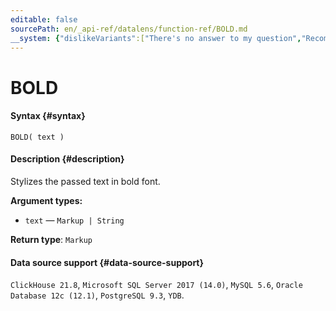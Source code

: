 ```yaml
---
editable: false
sourcePath: en/_api-ref/datalens/function-ref/BOLD.md
__system: {"dislikeVariants":["There's no answer to my question","Recommendations aren't helpful","Content does not match the title","Other"]}
---
```


# BOLD



#### Syntax {#syntax}


```
BOLD( text )
```

#### Description {#description}
Stylizes the passed text in bold font.

**Argument types:**
- `text` — `Markup | String`


**Return type**: `Markup`

#### Data source support {#data-source-support}

`ClickHouse 21.8`, `Microsoft SQL Server 2017 (14.0)`, `MySQL 5.6`, `Oracle Database 12c (12.1)`, `PostgreSQL 9.3`, `YDB`.
